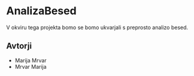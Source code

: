 # AnalizaBesed

V okviru tega projekta bomo se bomo ukvarjali s preprosto analizo besed.

## Avtorji

* Marija Mrvar
* Mrvar Marija
